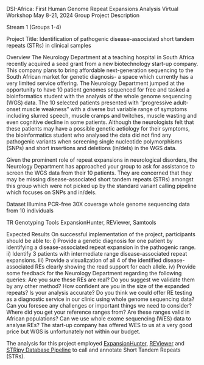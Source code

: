 DSI-Africa: First Human Genome Repeat Expansions Analysis Virtual Workshop
May 8-21, 2024
Group Project Description

Stream 1 (Groups 1-4)

Project Title: Identification of pathogenic disease-associated short tandem repeats (STRs) in clinical samples

Overview
The Neurology Department at a teaching hospital in South Africa recently acquired a seed grant from a new biotechnology start-up company. This company plans to bring affordable next-generation sequencing to the South African market for genetic diagnosis- a space which currently has a very limited service offering. The Neurology Department jumped at the opportunity to have 10 patient genomes sequenced for free and tasked a bioinformatics student with the analysis of the whole genome sequencing (WGS) data. The 10 selected patients presented with “progressive adult-onset muscle weakness” with a diverse but variable range of symptoms including slurred speech, muscle cramps and twitches, muscle wasting and even cognitive decline in some patients. Although the neurologists felt that these patients may have a possible genetic aetiology for their symptoms, the bioinformatics student who analysed the data did not find any pathogenic variants when screening single nucleotide polymorphisms (SNPs) and short insertions and deletions (in/dels) in the WGS data.
 
Given the prominent role of repeat expansions in neurological disorders, the Neurology Department has approached your group to ask for assistance to screen the WGS data from their 10 patients. They are concerned that they may be missing disease-associated short tandem repeats (STRs) amongst this group which were not picked up by the standard variant calling pipeline which focuses on SNPs and in/dels.

Dataset
Illumina PCR-free 30X coverage whole genome sequencing data from 10 individuals

TR Genotyping Tools
ExpansionHunter, REViewer, Samtools

Expected Results
On successful implementation of the project, participants should be able to:
i) Provide a genetic diagnosis for one patient by identifying a disease-associated repeat expansion in the pathogenic range.
ii) Identify 3 patients with intermediate range disease-associated repeat expansions.
iii) Provide a visualization of all 4 of the identified disease-associated REs clearly showing the read support for each allele.
iv) Provide some feedback for the Neurology Department regarding the following queries:
Are you sure these REs are real? Do you suggest we validate them by any other method?
How confident are you in the size of the expanded repeats? Is your analysis accurate?
Do you think we could offer RE testing as a diagnostic service in our clinic using whole genome sequencing data? Can you foresee any challenges or important things we need to consider?
Where did you get your reference ranges from? Are these ranges valid in African populations?
Can we use whole exome sequencing (WES) data to analyse REs? The start-up company has offered WES to us at a very good price but WGS is unfortunately not within our budget.
 

The analysis for this project employed [ExpansionHunter](https://github.com/Illumina/ExpansionHunter), [REViewer](https://github.com/Illumina/REViewer) and [STRipy Database Pipeline](https://gitlab.com/andreassh/stripy-pipeline) to call and annotate Short Tandem Repeats (STRs).

